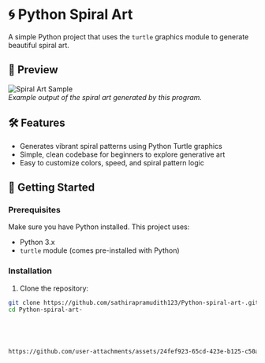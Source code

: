 # 🌀 Python Spiral Art

A simple Python project that uses the `turtle` graphics module to generate beautiful spiral art.

## 🎨 Preview

![Spiral Art Sample](https://github.com/sathirapramudith123/Python-spiral-art-/raw/main/output.png)  
*Example output of the spiral art generated by this program.*

## 🛠️ Features

- Generates vibrant spiral patterns using Python Turtle graphics
- Simple, clean codebase for beginners to explore generative art
- Easy to customize colors, speed, and spiral pattern logic

## 🚀 Getting Started

### Prerequisites

Make sure you have Python installed. This project uses:

- Python 3.x
- `turtle` module (comes pre-installed with Python)

### Installation

1. Clone the repository:

```bash
git clone https://github.com/sathirapramudith123/Python-spiral-art-.git
cd Python-spiral-art-





https://github.com/user-attachments/assets/24fef923-65cd-423e-b125-c50aaf65b40b



